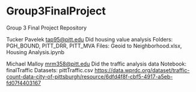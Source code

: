 # Group3FinalProject
Group 3 Final Project Repository

Tucker Pavelek
tap95@pitt.edu 
Did housing value analysis 
Folders: PGH_BOUND, PITT_DRR, PITT_MVA
Files: Geoid to Neighborhood.xlsx, Housing Analysis.ipynb

Michael Malloy
mrm358@pitt.edu
Did the traffic analysis data
Notebook: finalTraffic
Datasets: pittTraffic.csv https://data.wprdc.org/dataset/traffic-count-data-city-of-pittsburgh/resource/6dfd4f8f-cbf5-4917-a5eb-fd07f4403167


